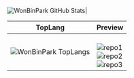 ![WonBinPark GitHub Stats][GitHubStats]|

TopLang|Preview|
|--|--|
|![WonBinPark TopLangs][TopLangs]| <br> ![repo1][UiPathStudy] <br> ![repo2][SeoulBike] <br> ![repo3][Sejong]

[GitHubStats]:https://github-readme-stats.vercel.app/api?username=ParkWonBin&repo=UIPath_study&theme=dark
[TopLangs]:https://github-readme-stats.vercel.app/api/top-langs/?username=ParkWonBin&langs_count=7&theme=dark
[UiPathStudy]:https://github-readme-stats.vercel.app/api/pin/?username=ParkWonBin&repo=UIPath_study&theme=dark
[SeoulBike]:https://github-readme-stats.vercel.app/api/pin/?username=ParkWonBin&repo=R_Seoul_Bike_DataAnalisys&theme=dark
[Sejong]:https://github-readme-stats.vercel.app/api/pin/?username=ParkWonBin&repo=0_Sejong&theme=dark


<!-- https://github.com/anuraghazra/github-readme-stats -->
<!--  
<a href="https://github.com/ParkWonBin/UIPath_study">
  <img align="center" src="https://github-readme-stats.vercel.app/api/pin/?username=ParkWonBin&repo=UIPath_study&theme=dark" />
</a>
-->
<!--
**ParkWonBin/parkwonbin** is a ✨ _special_ ✨ repository because its `README.md` (this file) appears on your GitHub profile.

Here are some ideas to get you started:

- 🔭 I’m currently working on ...
- 🌱 I’m currently learning ...
- 👯 I’m looking to collaborate on ...
- 🤔 I’m looking for help with ...
- 💬 Ask me about ...
- 📫 How to reach me: ...
- 😄 Pronouns: ...
- ⚡ Fun fact: ...
-->
